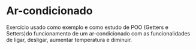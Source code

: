 # Ar-condicionado
Exercício usado como exemplo e como estudo de POO (Getters e Setters)do funcionamento de um ar-condicionado com as funcionalidades de ligar, desligar, aumentar temperatura e diminuir.
